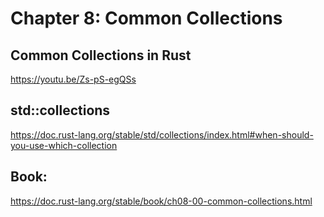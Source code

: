 # Chapter 8: Common Collections

## Common Collections in Rust
https://youtu.be/Zs-pS-egQSs

## std::collections
https://doc.rust-lang.org/stable/std/collections/index.html#when-should-you-use-which-collection 

## Book:
https://doc.rust-lang.org/stable/book/ch08-00-common-collections.html

